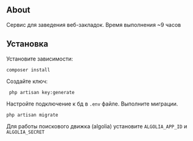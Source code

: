 ## About
Сервис для заведения веб-закладок. Время выполнения ~9 часов


## Установка

Установите зависимости:

``` composer install ```

Создайте ключ:

``` php artisan key:generate```

Настройте подключение к бд в ```.env``` файле. Выполните миграции.

```php artisan migrate```

Для работы поискового движка (algolia) установите `` ALGOLIA_APP_ID `` и  ``ALGOLIA_SECRET``
